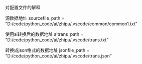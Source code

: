 对配置文件的解释


源数据地址
sourcefile_path = "D:/code/python_code/ai/zhipu/.vscode/common/common1.txt"

使用ai转换后的数据地址
aitrans_path = "D:/code/python_code/ai/zhipu/.vscode/trans.txt"

转换成json格式的数据地址
jsonfile_path = "D:/code/python_code/ai/zhipu/.vscode/trans.json"

